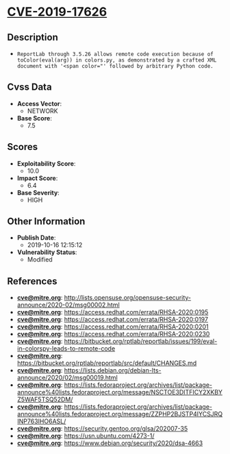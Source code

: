 
# [CVE-2019-17626](https://cve.mitre.org/cgi-bin/cvename.cgi?name=CVE-2019-17626)

## Description

- `ReportLab through 3.5.26 allows remote code execution because of toColor(eval(arg)) in colors.py, as demonstrated by a crafted XML document with '<span color="' followed by arbitrary Python code.`

## Cvss Data

- **Access Vector**:
  - NETWORK
- **Base Score**:
  - 7.5

## Scores

- **Exploitability Score**:
  - 10.0
- **Impact Score**:
  - 6.4
- **Base Severity**:
  - HIGH

## Other Information

- **Publish Date**:
  - 2019-10-16 12:15:12
- **Vulnerability Status**:
  - Modified

## References

- **cve@mitre.org**: http://lists.opensuse.org/opensuse-security-announce/2020-02/msg00002.html
- **cve@mitre.org**: https://access.redhat.com/errata/RHSA-2020:0195
- **cve@mitre.org**: https://access.redhat.com/errata/RHSA-2020:0197
- **cve@mitre.org**: https://access.redhat.com/errata/RHSA-2020:0201
- **cve@mitre.org**: https://access.redhat.com/errata/RHSA-2020:0230
- **cve@mitre.org**: https://bitbucket.org/rptlab/reportlab/issues/199/eval-in-colorspy-leads-to-remote-code
- **cve@mitre.org**: https://bitbucket.org/rptlab/reportlab/src/default/CHANGES.md
- **cve@mitre.org**: https://lists.debian.org/debian-lts-announce/2020/02/msg00019.html
- **cve@mitre.org**: https://lists.fedoraproject.org/archives/list/package-announce%40lists.fedoraproject.org/message/NSCTOE3DITFICY2XKBYZ5WAF5TSQ52DM/
- **cve@mitre.org**: https://lists.fedoraproject.org/archives/list/package-announce%40lists.fedoraproject.org/message/ZZPHP2BJSTP4IYCSJRQINP763IHO6ASL/
- **cve@mitre.org**: https://security.gentoo.org/glsa/202007-35
- **cve@mitre.org**: https://usn.ubuntu.com/4273-1/
- **cve@mitre.org**: https://www.debian.org/security/2020/dsa-4663
